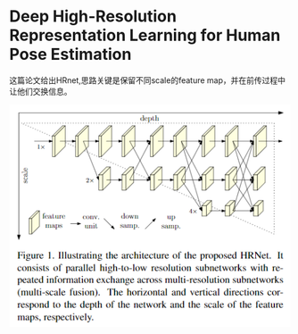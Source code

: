 # Deep High-Resolution Representation Learning for Human Pose Estimation

这篇论文给出HRnet,思路关键是保留不同scale的feature map，并在前传过程中让他们交换信息。

![image](res/HRnet.png)

